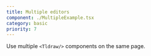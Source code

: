 ```yaml
---
title: Multiple editors
component: ./MultipleExample.tsx
category: basic
priority: 7
---
```


Use multiple `<Tldraw/>` components on the same page.

